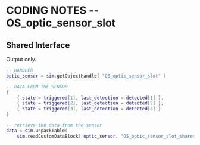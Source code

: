 # CODING NOTES -- OS_optic_sensor_slot

## Shared Interface

Output only. 

```lua
-- HANDLER
optic_sensor = sim.getObjectHandle( "OS_optic_sensor_slot" )

-- DATA FROM THE SENSOR
{
	{ state = triggered[1], last_detection = detected[1] },
	{ state = triggered[2], last_detection = detected[2] },
	{ state = triggered[3], last_detection = detected[3] }
}

-- retrieve the data from the sensor
data = sim.unpackTable( 
	sim.readCustomDataBlock( optic_sensor, "OS_optic_sensor_slot_shared" ) )
```